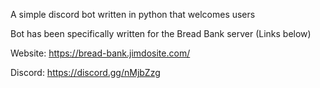 A simple discord bot written in python that welcomes users

Bot has been specifically written for the Bread Bank server (Links below)

Website: https://bread-bank.jimdosite.com/

Discord: https://discord.gg/nMjbZzg
